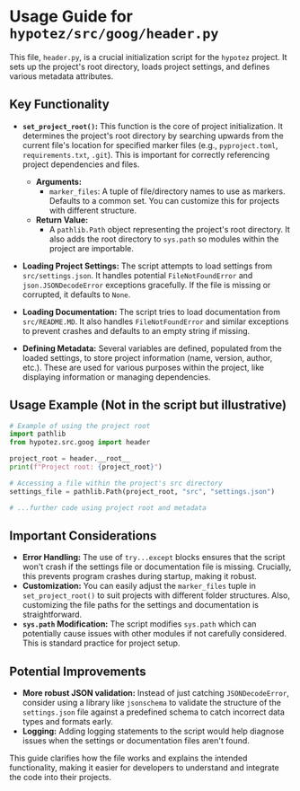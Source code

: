 # Usage Guide for `hypotez/src/goog/header.py`

This file, `header.py`, is a crucial initialization script for the `hypotez` project.  It sets up the project's root directory, loads project settings, and defines various metadata attributes.

## Key Functionality

* **`set_project_root()`:** This function is the core of project initialization. It determines the project's root directory by searching upwards from the current file's location for specified marker files (e.g., `pyproject.toml`, `requirements.txt`, `.git`). This is important for correctly referencing project dependencies and files.

    * **Arguments:**
        * `marker_files`: A tuple of file/directory names to use as markers.  Defaults to a common set.  You can customize this for projects with different structure.
    * **Return Value:**
        * A `pathlib.Path` object representing the project's root directory.  It also adds the root directory to `sys.path` so modules within the project are importable.


* **Loading Project Settings:** The script attempts to load settings from `src/settings.json`.  It handles potential `FileNotFoundError` and `json.JSONDecodeError` exceptions gracefully. If the file is missing or corrupted, it defaults to `None`.

* **Loading Documentation:** The script tries to load documentation from `src/README.MD`. It also handles `FileNotFoundError` and similar exceptions to prevent crashes and defaults to an empty string if missing.

* **Defining Metadata:**  Several variables are defined, populated from the loaded settings, to store project information (name, version, author, etc.). These are used for various purposes within the project, like displaying information or managing dependencies.


## Usage Example (Not in the script but illustrative)

```python
# Example of using the project root
import pathlib
from hypotez.src.goog import header

project_root = header.__root__
print(f"Project root: {project_root}")

# Accessing a file within the project's src directory
settings_file = pathlib.Path(project_root, "src", "settings.json")

# ...further code using project root and metadata
```

## Important Considerations

* **Error Handling:** The use of `try...except` blocks ensures that the script won't crash if the settings file or documentation file is missing.  Crucially, this prevents program crashes during startup, making it robust.
* **Customization:**  You can easily adjust the `marker_files` tuple in `set_project_root()` to suit projects with different folder structures.  Also, customizing the file paths for the settings and documentation is straightforward.
* **`sys.path` Modification:**  The script modifies `sys.path` which can potentially cause issues with other modules if not carefully considered.  This is standard practice for project setup.


## Potential Improvements

* **More robust JSON validation:**  Instead of just catching `JSONDecodeError`, consider using a library like `jsonschema` to validate the structure of the `settings.json` file against a predefined schema to catch incorrect data types and formats early.
* **Logging:** Adding logging statements to the script would help diagnose issues when the settings or documentation files aren't found.


This guide clarifies how the file works and explains the intended functionality, making it easier for developers to understand and integrate the code into their projects.